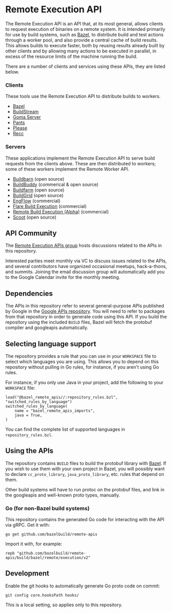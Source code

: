 # Remote Execution API

The Remote Execution API is an API that, at its most general, allows clients to
request execution of binaries on a remote system. It is intended primarily for
use by build systems, such as [Bazel](bazel.build), to distribute build and test
actions through a worker pool, and also provide a central cache of build
results. This allows builds to execute faster, both by reusing results already
built by other clients and by allowing many actions to be executed in parallel,
in excess of the resource limits of the machine running the build.

There are a number of clients and services using these APIs, they are listed
below.

### Clients
These tools use the Remote Execution API to distribute builds to workers.

* [Bazel](https://bazel.build)
* [BuildStream](https://buildstream.build/)
* [Goma Server](https://chromium.googlesource.com/infra/goma/server/)
* [Pants](https://www.pantsbuild.org)
* [Please](https://please.build)
* [Recc](https://gitlab.com/bloomberg/recc)

### Servers
These applications implement the Remote Execution API to serve build requests
from the clients above. These are then distributed to workers; some of these
workers implement the Remote Worker API.

* [Buildbarn](https://github.com/buildbarn) (open source)
* [BuildBuddy](https://www.buildbuddy.io/) (commerical & open source)
* [Buildfarm](https://github.com/bazelbuild/bazel-buildfarm) (open source)
* [BuildGrid](https://buildgrid.build/) (open source)
* [EngFlow](https://www.engflow.com/) (commercial)
* [Flare Build Execution](https://flare.build/products/flare-build-execution) (commercial)
* [Remote Build Execution (Alpha)](https://blog.bazel.build/2018/10/05/remote-build-execution.html) (commercial)
* [Scoot](https://github.com/twitter/scoot) (open source)

## API Community

The [Remote Execution APIs
group](https://groups.google.com/forum/#!forum/remote-execution-apis) hosts
discussions related to the APIs in this repository.

Interested parties meet monthly via VC to discuss issues related to the APIs,
and several contributors have organized occasional meetups, hack-a-thons, and
summits. Joining the email discussion group will automatically add you to the
Google Calendar invite for the monthly meeting.

## Dependencies

The APIs in this repository refer to several general-purpose APIs published by
Google in the [Google APIs
repository](https://github.com/googleapis/googleapis). You will need to refer to
packages from that repository in order to generate code using this API. If you
build the repository using the included `BUILD` files, Bazel will fetch the
protobuf compiler and googleapis automatically.

## Selecting language support

The repository provides a rule that you can use in your `WORKSPACE` file to
select which languages you are using. This allows you to depend on this
repository without pulling in Go rules, for instance, if you aren't using Go
rules.

For instance, if you only use Java in your project, add the following to your
`WORKSPACE` file:

```starlark
load("@bazel_remote_apis//:repository_rules.bzl", "switched_rules_by_language")
switched_rules_by_language(
    name = "bazel_remote_apis_imports",
    java = True,
)
```

You can find the complete list of supported languages in `repository_rules.bzl`.

## Using the APIs

The repository contains `BUILD` files to build the protobuf library with
[Bazel](https://bazel.build/). If you wish to use them with your own project in
Bazel, you will possibly want to declare `cc_proto_library`,
`java_proto_library`, etc. rules that depend on them.

Other build systems will have to run protoc on the protobuf files, and link in
the googleapis and well-known proto types, manually.

### Go (for non-Bazel build systems)

This repository contains the generated Go code for interacting with the API via
gRPC. Get it with:

```
go get github.com/bazelbuild/remote-apis
```

Import it with, for example:

```
repb "github.com/bazelbuild/remote-apis/build/bazel/remote/execution/v2"
```

## Development

Enable the git hooks to automatically generate Go proto code on commit:

```
git config core.hooksPath hooks/
```

This is a local setting, so applies only to this repository.

